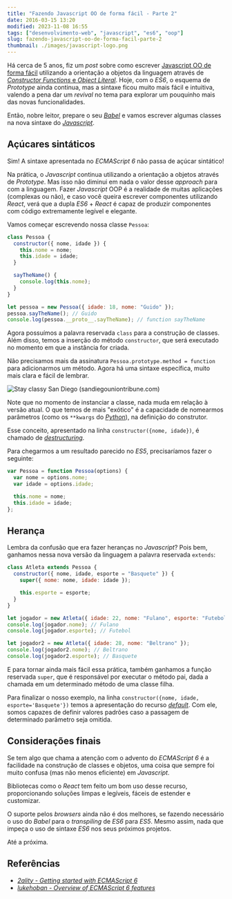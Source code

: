 ```yaml
---
title: "Fazendo Javascript OO de forma fácil - Parte 2"
date: 2016-03-15 13:20
modified: 2023-11-08 16:55
tags: ["desenvolvimento-web", "javascript", "es6", "oop"]
slug: fazendo-javascript-oo-de-forma-facil-parte-2
thumbnail: ./images/javascript-logo.png
---
```


Há cerca de 5 anos, fiz um _post_ sobre como escrever
[Javascript OO de forma fácil](/2011/05/16/fazendo-javascript-oo-de-forma-facil.html "Leia o artigo completo")
utilizando a orientação a objetos da linguagem através de
[_Constructor Functions_ e _Object Literal_](/2011/10/23/javascript-constructor-function-object-literal.html "Diferença entre Constructor Function e Object Literal").
Hoje, com o _ES6_, o esquema de _Prototype_ ainda continua,
mas a sintaxe ficou muito mais fácil e intuitiva, valendo a pena dar um _revival_
no tema para explorar um pouquinho mais das novas funcionalidades.

Então, nobre leitor, prepare o seu [_Babel_](https://babeljs.io/ "Javascript compiler") e vamos escrever algumas classes
na nova sintaxe do [_Javascript_](/tag/javascript.html "Leia mais sobre Javascript").

## Açúcares sintáticos

Sim! A sintaxe apresentada no _ECMAScript 6_ não passa de açúcar sintático!

Na prática, o _Javascript_ continua utilizando a orientação a objetos através de
_Prototype_. Mas isso não diminui em nada o valor desse _approach_ para com a
linguagem. Fazer _Javascript_ OOP é a realidade de muitas aplicações
(complexas ou não), e caso você queira escrever componentes utilizando _React_,
verá que a dupla _ES6_ + _React_ é capaz de produzir componentes com código
extremamente legível e elegante.

Vamos começar escrevendo nossa classe `Pessoa`:

```javascript
class Pessoa {
  constructor({ nome, idade }) {
    this.nome = nome;
    this.idade = idade;
  }

  sayTheName() {
    console.log(this.nome);
  }
}

let pessoa = new Pessoa({ idade: 18, nome: "Guido" });
pessoa.sayTheName(); // Guido
console.log(pessoa.__proto__.sayTheName); // function sayTheName
```

Agora possuímos a palavra reservada `class` para a construção de classes. Além
disso, temos a inserção do método `constructor`, que será executado no momento em que
a instância for criada.

Não precisamos mais da assinatura `Pessoa.prototype.method = function`
para adicionarmos um método. Agora há uma sintaxe específica, muito mais clara
e fácil de lembrar.

![Stay classy San Diego (sandiegouniontribune.com)](/media/stay-classy.jpeg "Stay classy San Diego! (sandiegouniontribune.com)")

Note que no momento de instanciar a classe, nada muda em relação à versão atual.
O que temos de mais "exótico" é a capacidade de nomearmos parâmetros
(como os `**kwargs` do [_Python_](/tag/python.html "Leia mais sobre Python")),
na definição do construtor.

Esse conceito, apresentado na linha `constructor({nome, idade})`, é chamado de
[_destructuring_](https://github.com/lukehoban/es6features#destructuring).

Para chegarmos a um resultado parecido no _ES5_, precisaríamos fazer o seguinte:

```javascript
var Pessoa = function Pessoa(options) {
  var nome = options.nome;
  var idade = options.idade;

  this.nome = nome;
  this.idade = idade;
};
```

## Herança

Lembra da confusão que era fazer heranças no _Javascript_? Pois bem, ganhamos
nessa nova versão da linguagem a palavra reservada `extends`:

```javascript
class Atleta extends Pessoa {
  constructor({ nome, idade, esporte = "Basquete" }) {
    super({ nome: nome, idade: idade });

    this.esporte = esporte;
  }
}

let jogador = new Atleta({ idade: 22, nome: "Fulano", esporte: "Futebol" });
console.log(jogador.nome); // Fulano
console.log(jogador.esporte); // Futebol

let jogador2 = new Atleta({ idade: 28, nome: "Beltrano" });
console.log(jogador2.nome); // Beltrano
console.log(jogador2.esporte); // Basquete
```

E para tornar ainda mais fácil essa prática, também ganhamos a função reservada
`super`, que é responsável por executar o método pai, dada a chamada em um
determinado método de uma classe filha.

Para finalizar o nosso exemplo, na linha `constructor({nome, idade, esporte='Basquete'})`
temos a apresentação do recurso [_default_](https://github.com/lukehoban/es6features#default--rest--spread "Leia mais sobre default, rest e spread").
Com ele, somos capazes de definir valores padrões caso a passagem de determinado
parâmetro seja omitida.

## Considerações finais

Se tem algo que chama a atenção com o advento do _ECMAScript 6_ é a facilidade
na construção de classes e objetos, uma coisa que sempre foi muito confusa
(mas não menos eficiente) em _Javascript_.

Bibliotecas como o _React_ tem feito um bom uso desse recurso, proporcionando
soluções limpas e legíveis, fáceis de estender e customizar.

O suporte pelos _browsers_ ainda não é dos melhores, se fazendo necessário
o uso do _Babel_ para o _transpiling_ de _ES6_ para _ES5_. Mesmo assim, nada
que impeça o uso de sintaxe _ES6_ nos seus próximos projetos.

Até a próxima.

## Referências

- [_2ality - Getting started with ECMAScript 6_](http://www.2ality.com/2015/08/getting-started-es6.html)
- [_lukehoban - Overview of ECMAScript 6 features_](https://github.com/lukehoban/es6features)
